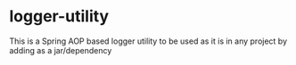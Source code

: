 # logger-utility
This is a Spring AOP based logger utility to be used as it is in any project by adding as a jar/dependency
